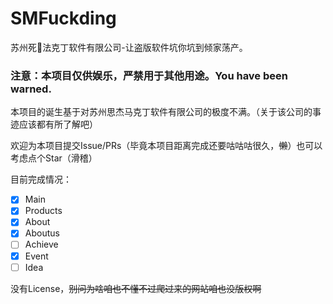 # SMFuckding

苏州死🐴法克丁软件有限公司-让盗版软件坑你坑到倾家荡产。

### **注意：本项目仅供娱乐，严禁用于其他用途。You have been warned.**

本项目的诞生基于对苏州思杰马克丁软件有限公司的极度不满。（关于该公司的事迹应该都有所了解吧）

欢迎为本项目提交Issue/PRs（毕竟本项目距离完成还要咕咕咕很久，~~懒~~）也可以考虑点个Star（滑稽）

目前完成情况：
- [x] Main
- [x] Products
- [x] About
- [x] Aboutus
- [ ] Achieve
- [x] Event
- [ ] Idea

没有License，~~别问为啥咱也不懂不过爬过来的网站咱也没版权啊~~
